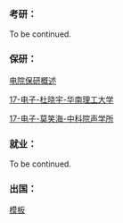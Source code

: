 ### 考研：

To be continued.

### 保研：

[电院保研概述](升学就业/电子信息工程学院/电院保研概述.md)

[17-电子-杜晓宇-华南理工大学](升学就业/电子信息工程学院/17-电子信息工程-杜晓宇.md)

[17-电子-莫笑海-中科院声学所](升学就业/电子信息工程学院/17-电子信息工程-莫笑海.md)


### 就业：

To be continued.

### 出国：

[模板](https://sustech-application.github.io/2020-Fall/#/grad-application/electronic-and-electrical-engineering/communication-engineering/[US]-15-zhongwenzhao)

